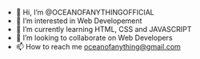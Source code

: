 - 👋 Hi, I’m @OCEANOFANYTHINGOFFICIAL
- 👀 I’m interested in Web Developement
- 🌱 I’m currently learning HTML, CSS and JAVASCRIPT
- 💞️ I’m looking to collaborate on Web Developers
- 📫 How to reach me oceanofanything@gmail.com

<!---
OCEANOFANYTHINGOFFICIAL/OCEANOFANYTHINGOFFICIAL is a ✨ special ✨ repository because its `README.md` (this file) appears on your GitHub profile.
You can click the Preview link to take a look at your changes.
--->

